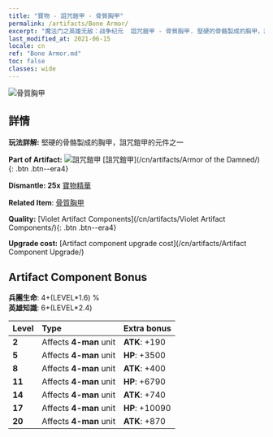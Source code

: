 ```yaml
---
title: "寶物 - 詛咒鎧甲 - 骨質胸甲"
permalink: /artifacts/Bone Armor/
excerpt: "魔法门之英雄无敌：战争纪元  詛咒鎧甲 - 骨質胸甲. 堅硬的骨骼製成的胸甲，詛咒鎧甲的元件之一"
last_modified_at: 2021-06-15
locale: cn
ref: "Bone Armor.md"
toc: false
classes: wide
---
```


 ![骨質胸甲](/images/t/artifact_40304.png)



## 詳情

 **玩法詳解:** 堅硬的骨骼製成的胸甲，詛咒鎧甲的元件之一

 **Part of Artifact:** ![詛咒鎧甲](/images/t/icon_artifact_30.png) [詛咒鎧甲](/cn/artifacts/Armor of the Damned/){: .btn .btn--era4}

 **Dismantle: 25x** [寶物精華](/cn/Items/con_905/)

 **Related Item**: [骨質胸甲](/cn/Items/art_124/)

 **Quality:** [Violet Artifact Components](/cn/artifacts/Violet Artifact Components/){: .btn .btn--era4}

 **Upgrade cost:** [Artifact component upgrade cost](/cn/artifacts/Artifact Component Upgrade/)

## Artifact Component Bonus

  **兵團生命**: 4+(LEVEL\*1.6) %<br/>**英雄知識**: 6+(LEVEL\*2.4)

  |  Level  | Type |    Extra bonus  | 
  |:--------|:-----|:----------------| 
  | **2** | Affects **4-man** unit | **ATK**: +190 | 
  | **5** | Affects **4-man** unit | **HP**: +3500 | 
  | **8** | Affects **4-man** unit | **ATK**: +400 | 
  | **11** | Affects **4-man** unit | **HP**: +6790 | 
  | **14** | Affects **4-man** unit | **ATK**: +740 | 
  | **17** | Affects **4-man** unit | **HP**: +10090 | 
  | **20** | Affects **4-man** unit | **ATK**: +870 | 

